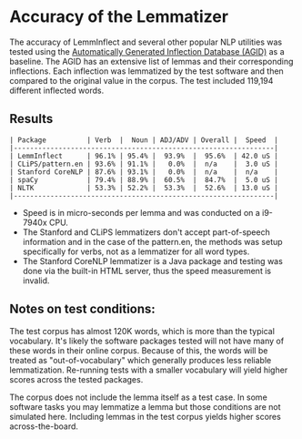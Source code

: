 # Accuracy of the Lemmatizer

The accuracy of LemmInflect and several other popular NLP utilities was tested using the [Automatically Generated Inflection Database (AGID)](http://wordlist.aspell.net/other) as a baseline.  The AGID has an extensive list of lemmas and their corresponding inflections.  Each inflection was lemmatized by the test software and then compared to the original value in the corpus. The test included 119,194 different inflected words.

## Results
```
| Package          | Verb  |  Noun | ADJ/ADV | Overall |  Speed  |
|----------------------------------------------------------------|
| LemmInflect      | 96.1% | 95.4% |  93.9%  |  95.6%  | 42.0 uS |
| CLiPS/pattern.en | 93.6% | 91.1% |   0.0%  |  n/a    |  3.0 uS |
| Stanford CoreNLP | 87.6% | 93.1% |   0.0%  |  n/a    |  n/a    |
| spaCy            | 79.4% | 88.9% |  60.5%  |  84.7%  |  5.0 uS |
| NLTK             | 53.3% | 52.2% |  53.3%  |  52.6%  | 13.0 uS |
|----------------------------------------------------------------|
```
* Speed is in micro-seconds per lemma and was conducted on a i9-7940x CPU.
* The Stanford and CLiPS lemmatizers don't accept part-of-speech information and in the case of the pattern.en, the methods was setup specifically for verbs, not as a lemmatizer for all word types.
* The Stanford CoreNLP lemmatizer is a Java package and testing was done via the built-in HTML server, thus the speed measurement is invalid.

## Notes on test conditions:
The test corpus has almost 120K words, which is more than the typical vocabulary.  It's likely the software packages tested will not have many of these words in their online corpus.  Because of this, the words will be treated as "out-of-vocabulary" which generally produces less reliable lemmatization.  Re-running tests with a smaller vocabulary will yield higher scores across the tested packages.

The corpus does not include the lemma itself as a test case.  In some software tasks you may lemmatize a lemma but those conditions are not simulated here.  Including lemmas in the test corpus yields higher scores across-the-board.
